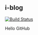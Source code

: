  i-blog
---
[![Build Status](https://secure.travis-ci.org/HuangRongjun/i-blog.png)](https://travis-ci.org/HuangRongjun/i-blog)

Hello GitHub

